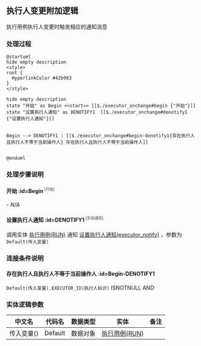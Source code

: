 ## 执行人变更附加逻辑 <!-- {docsify-ignore-all} -->

   执行用例执行人变更时触发相应的通知消息

### 处理过程

```plantuml
@startuml
hide empty description
<style>
root {
  HyperlinkColor #42b983
}
</style>

hide empty description
state "开始" as Begin <<start>> [[$./executor_onchange#begin {"开始"}]]
state "设置执行人通知" as DENOTIFY1  [[$./executor_onchange#denotify1 {"设置执行人通知"}]]


Begin --> DENOTIFY1 : [[$./executor_onchange#begin-denotify1{存在执行人且执行人不等于当前操作人} 存在执行人且执行人不等于当前操作人]]


@enduml
```


### 处理步骤说明

#### 开始 :id=Begin<sup class="footnote-symbol"> <font color=gray size=1>[开始]</font></sup>



*- N/A*
#### 设置执行人通知 :id=DENOTIFY1<sup class="footnote-symbol"> <font color=gray size=1>[实体通知]</font></sup>



调用实体 [执行用例(RUN)](module/TestMgmt/run.md) 通知 [设置执行人通知(executor_notify)](module/TestMgmt/run/notify/executor_notify) ，参数为`Default(传入变量)`

### 连接条件说明
#### 存在执行人且执行人不等于当前操作人 :id=Begin-DENOTIFY1

`Default(传入变量).EXECUTOR_ID(执行人标识)` ISNOTNULL AND 


### 实体逻辑参数

|    中文名   |    代码名    |  数据类型    |  实体   |备注 |
| --------| --------| -------- | -------- | --------   |
|传入变量(<i class="fa fa-check"/></i>)|Default|数据对象|[执行用例(RUN)](module/TestMgmt/run.md)||
